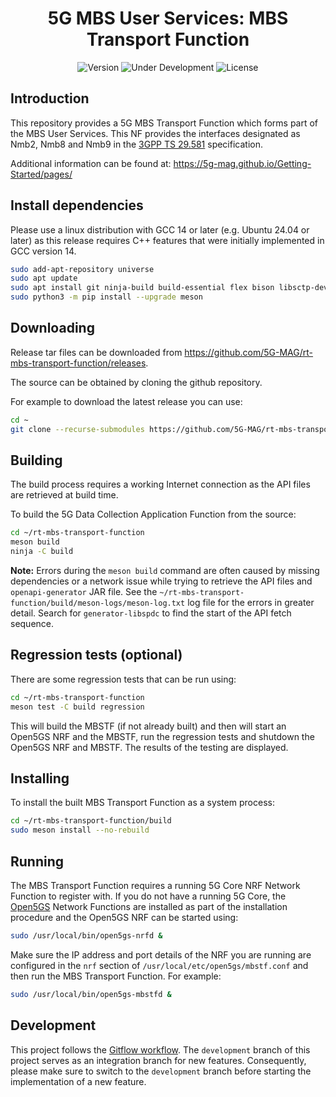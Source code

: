 <h1 align="center">5G MBS User Services: MBS Transport Function</h1>
<p align="center">
  <img src="https://img.shields.io/github/v/tag/5G-MAG/rt-mbs-transport-function?label=version" alt="Version">
  <img src="https://img.shields.io/badge/Status-Under_Development-yellow" alt="Under Development">
  <img src="https://img.shields.io/badge/License-5G--MAG%20Public%20License%20(v1.0)-blue" alt="License">
</p>

## Introduction

This repository provides a 5G MBS Transport Function which forms part of the MBS User Services. This NF provides the interfaces designated as Nmb2, Nmb8 and Nmb9 in the [3GPP TS 29.581](https://www.3gpp.org/DynaReport/29581.htm) specification.

Additional information can be found at: https://5g-mag.github.io/Getting-Started/pages/

## Install dependencies

Please use a linux distribution with GCC 14 or later (e.g. Ubuntu 24.04 or later) as this release requires C++ features that were initially implemented in GCC version 14.

```bash
sudo add-apt-repository universe
sudo apt update
sudo apt install git ninja-build build-essential flex bison libsctp-dev libgnutls28-dev libgcrypt-dev libssl-dev libidn11-dev libmongoc-dev libbson-dev libyaml-dev libnghttp2-dev libmicrohttpd-dev libcurl4-gnutls-dev libtins-dev libtalloc-dev libpcre2-dev curl wget default-jdk cmake jq util-linux-extra
sudo python3 -m pip install --upgrade meson
```

## Downloading

Release tar files can be downloaded from <https://github.com/5G-MAG/rt-mbs-transport-function/releases>.

The source can be obtained by cloning the github repository.

For example to download the latest release you can use:

```bash
cd ~
git clone --recurse-submodules https://github.com/5G-MAG/rt-mbs-transport-function.git
```

## Building

The build process requires a working Internet connection as the API files are retrieved at build time.

To build the 5G Data Collection Application Function from the source:

```bash
cd ~/rt-mbs-transport-function
meson build
ninja -C build
```

**Note:** Errors during the `meson build` command are often caused by missing dependencies or a network issue while trying to retrieve the API files and `openapi-generator` JAR file. See the `~/rt-mbs-transport-function/build/meson-logs/meson-log.txt` log file for the errors in greater detail. Search for `generator-libspdc` to find the start of the API fetch sequence.

## Regression tests (optional)

There are some regression tests that can be run using:

```bash
cd ~/rt-mbs-transport-function
meson test -C build regression
```

This will build the MBSTF (if not already built) and then will start an Open5GS NRF and the MBSTF, run the regression tests and shutdown the Open5GS NRF and
MBSTF. The results of the testing are displayed.

## Installing

To install the built MBS Transport Function as a system process:

```bash
cd ~/rt-mbs-transport-function/build
sudo meson install --no-rebuild
```

## Running

The MBS Transport Function requires a running 5G Core NRF Network Function to register with. If you do not have a running 5G Core, the [Open5GS](https://open5gs.org/) Network Functions are installed as part of the installation procedure and the Open5GS NRF can be started using:

```bash
sudo /usr/local/bin/open5gs-nrfd &
```

Make sure the IP address and port details of the NRF you are running are configured in the `nrf` section of `/usr/local/etc/open5gs/mbstf.conf` and then run the MBS Transport Function. For example:

```bash
sudo /usr/local/bin/open5gs-mbstfd &
```

## Development

This project follows
the [Gitflow workflow](https://www.atlassian.com/git/tutorials/comparing-workflows/gitflow-workflow). The
`development` branch of this project serves as an integration branch for new features. Consequently, please make sure to
switch to the `development` branch before starting the implementation of a new feature.

